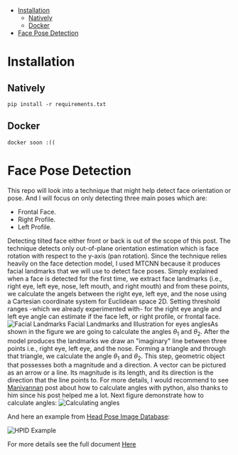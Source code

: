 
- [Installation](#installation)
  - [Natively](#natively)
  - [Docker](#docker)
- [Face Pose Detection](#face-pose-detection)


# Installation
## Natively
```pip install -r requirements.txt```

## Docker
```docker soon :(( ```


# Face Pose Detection 
This repo will look into a technique that might help detect face orientation or pose. And I will focus on only detecting three main poses which are:
- Frontal Face.
- Right Profile.
- Left Profile.

Detecting tilted face either front or back is out of the scope of this post. The technique detects only out-of-plane orientation estimation which is face rotation with respect to the y-axis (pan rotation). Since the technique relies heavily on the face detection model, I used MTCNN because it produces facial landmarks that we will use to detect face poses. Simply explained when a face is detected for the first time, we extract face landmarks (i.e., right eye, left eye, nose, left mouth, and right mouth) and from these points, we calculate the angels between the right eye, left eye, and the nose using a Cartesian coordinate system for Euclidean space 2D. Setting threshold ranges -which we already experimented with- for the right eye angle and left eye angle can estimate if the face left, or right profile, or frontal face.
![Facial Landmarks](Examples/FacialLandmarks.png)
Facial Landmarks and Illustration for eyes anglesAs shown in the figure we are going to calculate the angles $\theta_1$ and $\theta_2$. 
After the model produces the landmarks we draw an "imaginary" line between three points i.e., right eye, left eye, and the nose. Forming a triangle and through that triangle, we calculate the angle $\theta_1$ and $\theta_2$. This step, geometric object that possesses both a magnitude and a direction. A vector can be pictured as an arrow or a line. Its magnitude is its length, and its direction is the direction that the line points to. For more details, I would recommend to see  [Manivannan](https://manivannan-ai.medium.com/find-the-angle-between-three-points-from-2d-using-python-348c513e2cd) post about how to calculate angles with python, also thanks to him since his post helped me a lot. Next figure demonstrate how to calculate angles:
![Calculating angles](Examples/CalculateAngles.png)

And here an example from 
[Head Pose Image Database](http://crowley-coutaz.fr/Head%20Pose%20Image%20Database.html):

![HPID Example](Examples/FacePan.gif)

For more details see the full document [Here]()